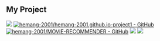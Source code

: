 ## My Project

[![](https://github-link-card.s3.ap-northeast-1.amazonaws.com/hemang-2001/hemang-2001.github.io-project1.png)](https://github.com/hemang-2001/hemang-2001.github.io-project1)
[![hemang-2001/hemang-2001.github.io-project1 - GitHub](https://gh-card.dev/repos/hemang-2001/hemang-2001.github.io-project1.svg?fullname=)](https://github.com/hemang-2001/hemang-2001.github.io-project1)
[![hemang-2001/MOVIE-RECOMMENDER - GitHub](https://gh-card.dev/repos/hemang-2001/MOVIE-RECOMMENDER.svg?fullname=)](https://github.com/hemang-2001/MOVIE-RECOMMENDER)
[![](https://github-link-card.s3.ap-northeast-1.amazonaws.com/hemang-2001/engineer.png)](https://github.com/hemang-2001/engineer)
[![](https://github-link-card.s3.ap-northeast-1.amazonaws.com/hemang-2001/hemang-2001.github.io.png)](https://github.com/hemang-2001/hemang-2001.github.io)
